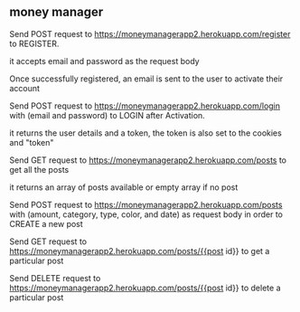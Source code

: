 ## money manager

Send POST request to https://moneymanagerapp2.herokuapp.com/register to REGISTER.

it accepts email and password as the request body 

Once successfully registered, an email is sent to the user to activate their account

Send POST request to https://moneymanagerapp2.herokuapp.com/login with (email and password) to LOGIN after Activation.

it returns the user details and a token, the token is also set to the cookies and "token"

Send GET request to https://moneymanagerapp2.herokuapp.com/posts to get all the posts

it returns an array of posts available or empty array if no post

Send POST request to https://moneymanagerapp2.herokuapp.com/posts with (amount, category, type, color, and date) as request body in order to CREATE a new post

Send GET request to https://moneymanagerapp2.herokuapp.com/posts/{{post id}} to get a particular post

Send DELETE request to https://moneymanagerapp2.herokuapp.com/posts/{{post id}} to delete a particular post
